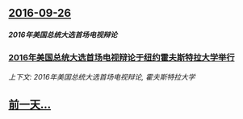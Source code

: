 ## [2016-09-26](/news/2016/09/26/index.md)

##### 2016年美国总统大选首场电视辩论
### [2016年美国总统大选首场电视辩论于纽约霍夫斯特拉大学举行 ](/news/2016/09/26/2016年美国总统大选首场电视辩论于纽约霍夫斯特拉大学举行.md)
_上下文: 2016年美国总统大选首场电视辩论, 霍夫斯特拉大学_

## [前一天...](/news/2016/09/25/index.md)

